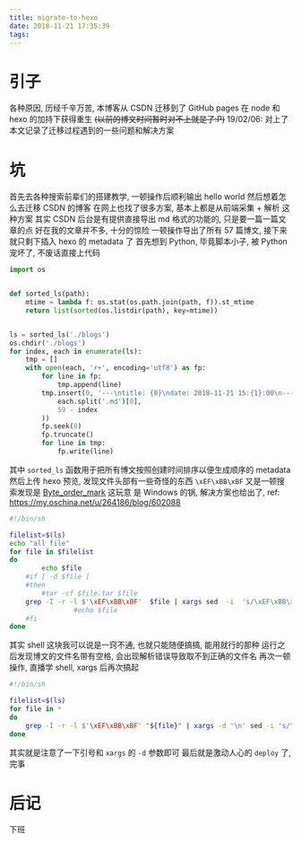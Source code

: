 ```yaml
---
title: migrate-to-hexo
date: 2018-11-21 17:35:39
tags:
---
```


# 引子
各种原因, 历经千辛万苦, 本博客从 CSDN 迁移到了 GitHub pages
在 node 和 hexo 的加持下获得重生 ~~(以前的博文时间暂时对不上就是了:P)~~ 19/02/06: 对上了
本文记录了迁移过程遇到的一些问题和解决方案

<!-- more -->

# 坑
首先去各种搜索前辈们的搭建教学, 一顿操作后顺利输出 hello world
然后想着怎么去迁移 CSDN 的博客
在网上也找了很多方案, 基本上都是从前端采集 + 解析 这种方案
其实 CSDN 后台是有提供直接导出 md 格式的功能的, 只是要一篇一篇文章的点
好在我的文章并不多, 十分的惊险
一顿操作导出了所有 57 篇博文, 接下来就只剩下插入 hexo 的 metadata 了
首先想到 Python, 毕竟脚本小子, 被 Python 宠坏了, 不废话直接上代码
```python
import os


def sorted_ls(path):
    mtime = lambda f: os.stat(os.path.join(path, f)).st_mtime
    return list(sorted(os.listdir(path), key=mtime))


ls = sorted_ls('./blogs')
os.chdir('./blogs')
for index, each in enumerate(ls):
    tmp = []
    with open(each, 'r+', encoding='utf8') as fp:
        for line in fp:
            tmp.append(line)
        tmp.insert(0, '---\ntitle: {0}\ndate: 2018-11-21 15:{1}:00\n---\n'.format(
            each.split('.md')[0],
            59 - index
        ))
        fp.seek(0)
        fp.truncate()
        for line in tmp:
            fp.write(line)

```
其中 `sorted_ls` 函数用于把所有博文按照创建时间排序以便生成顺序的 metadata
然后上传 hexo 预览, 发现文件头部有一些奇怪的东西 `\xEF\xBB\xBF`
又是一顿搜索发现是 [Byte_order_mark](https://en.wikipedia.org/wiki/Byte_order_mark) 这玩意
是 Windows 的锅, 解决方案也给出了, ref: https://my.oschina.net/u/264186/blog/602088
```sh
#!/bin/sh

filelist=$(ls)
echo "all file"
for file in $filelist
do
        echo $file
    #if [ -d $file ]
    #then
        #tar -cf $file.tar $file
    grep -I -r -l $'\xEF\xBB\xBF'  $file | xargs sed  -i  's/\xEF\xBB\xBF//'
                #echo $file
    #fi
done
```
其实 shell 这块我可以说是一窍不通, 也就只能随便搞搞, 能用就行的那种
运行之后发现博文的文件名带有空格, 会出现解析错误导致取不到正确的文件名
再次一顿操作, 直播学 shell, xargs 后再次搞起
```sh
#!/bin/sh

filelist=$(ls)
for file in *
do
    grep -I -r -l $'\xEF\xBB\xBF' "${file}" | xargs -d '\n' sed -i 's/\xEF\xBB\xBF//'
done
```
其实就是注意了一下引号和 `xargs` 的 `-d` 参数即可
最后就是激动人心的 `deploy` 了, 完事

# 后记
下班
